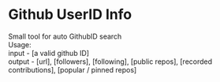 # Github UserID Info
 Small tool for auto GithubID search
 <br>
Usage: 
<br>
input - [a valid github ID]
<br>
output - [url], [followers], [following], [public repos], [recorded contributions], [popular / pinned repos]
